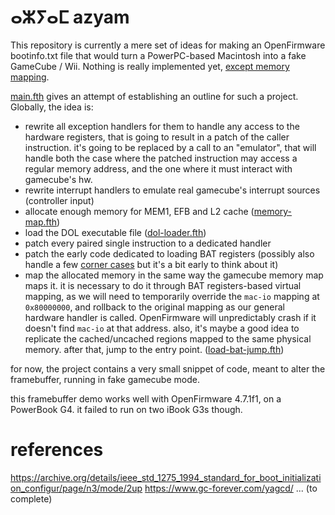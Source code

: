 # ⴰⵣⵢⴰⵎ azyam
This repository is currently a mere set of ideas for making an OpenFirmware bootinfo.txt file that would turn a PowerPC-based Macintosh into a fake GameCube / Wii. Nothing is really implemented yet, [except memory mapping](src/load-bat-jump.fth).

[main.fth](src/main.fth) gives an attempt of establishing an outline for such a project. Globally, the idea is:

- rewrite all exception handlers for them to handle any access to the hardware registers, that is going to result in a patch of the caller instruction. it's going to be replaced by a call to an "emulator", that will handle both the case where the patched instruction may access a regular memory address, and the one where it must interact with gamecube's hw.
- rewrite interrupt handlers to emulate real gamecube's interrupt sources (controller input)
- allocate enough memory for MEM1, EFB and L2 cache ([memory-map.fth](src/memory-map.fth))
- load the DOL executable file ([dol-loader.fth](src/dol-loader.fth))
- patch every paired single instruction to a dedicated handler
- patch the early code dedicated to loading BAT registers (possibly also handle a few [corner cases](https://dolphin-emu.org/blog/2016/09/06/booting-the-final-gc-game/) but it's a bit early to think about it)
- map the allocated memory in the same way the gamecube memory map maps it. it is necessary to do it through BAT registers-based virtual mapping, as we will need to temporarily override the ``mac-io`` mapping at ``0x80000000``, and rollback to the original mapping as our general hardware handler is called. OpenFirmware will unpredictably crash if it doesn't find ``mac-io`` at that address. also, it's maybe a good idea to replicate the cached/uncached regions mapped to the same physical memory. after that, jump to the entry point. ([load-bat-jump.fth](src/load-bat-jump.fth)) 

for now, the project contains a very small snippet of code, meant to alter the framebuffer, running in fake gamecube mode.

this framebuffer demo works well with OpenFirmware 4.7.1f1, on a PowerBook G4. it failed to run on two iBook G3s though.

# references
https://archive.org/details/ieee_std_1275_1994_standard_for_boot_initialization_configur/page/n3/mode/2up
https://www.gc-forever.com/yagcd/
... (to complete)
